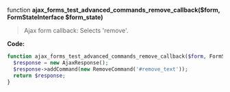 function **ajax_forms_test_advanced_commands_remove_callback($form, FormStateInterface $form_state)**

> Ajax form callback: Selects 'remove'.

**Code:**
```php
function ajax_forms_test_advanced_commands_remove_callback($form, FormStateInterface $form_state) {
  $response = new AjaxResponse();
  $response->addCommand(new RemoveCommand('#remove_text'));
  return $response;
}
```
